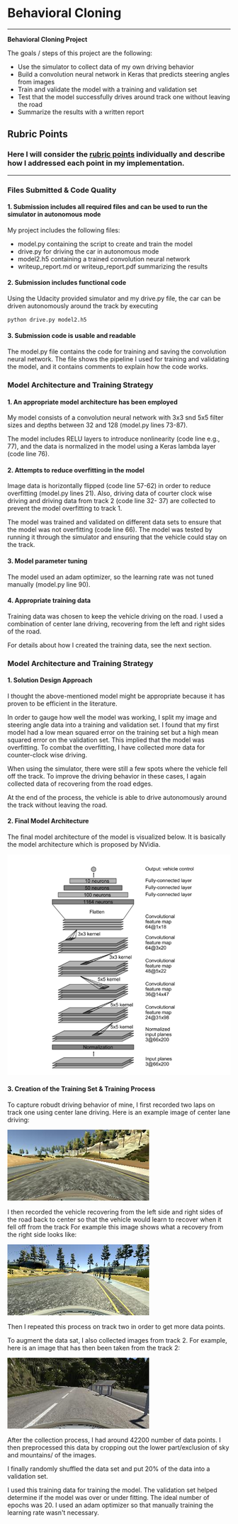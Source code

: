 # **Behavioral Cloning** 


---

**Behavioral Cloning Project**

The goals / steps of this project are the following:
* Use the simulator to collect data of my own driving behavior 
* Build a convolution neural network in Keras that predicts steering angles from images
* Train and validate the model with a training and validation set
* Test that the model successfully drives around track one without leaving the road
* Summarize the results with a written report

[//]: # (Image References)

[image1]: ./examples/nvidia_architecture.PNG "Model Visualization"
[image2]: ./examples/center_2019_07_11_11_24_19_955.jpg "center"
[image3]: ./examples/center_2019_07_12_11_36_12_707.jpg "right recovering"
[image4]: ./examples/right_2019_07_11_11_26_48_183.jpg "right"
[image5]: ./examples/center_2019_07_12_11_57_17_639.jpg "track 2"


## Rubric Points
### Here I will consider the [rubric points](https://review.udacity.com/#!/rubrics/432/view) individually and describe how I addressed each point in my implementation.  

---
### Files Submitted & Code Quality

#### 1. Submission includes all required files and can be used to run the simulator in autonomous mode

My project includes the following files:
* model.py containing the script to create and train the model
* drive.py for driving the car in autonomous mode
* model2.h5 containing a trained convolution neural network 
* writeup_report.md or writeup_report.pdf summarizing the results

#### 2. Submission includes functional code
Using the Udacity provided simulator and my drive.py file, the car can be driven autonomously around the track by executing 
```sh
python drive.py model2.h5
```

#### 3. Submission code is usable and readable

The model.py file contains the code for training and saving the convolution neural network. The file shows the pipeline I used for training and validating the model, and it contains comments to explain how the code works.

### Model Architecture and Training Strategy

#### 1. An appropriate model architecture has been employed

My model consists of a convolution neural network with 3x3 snd 5x5 filter sizes and depths between 32 and 128 (model.py lines 73-87).

The model includes RELU layers to introduce nonlinearity (code line e.g., 77), and the data is normalized in the model using a Keras lambda layer (code line 76). 

#### 2. Attempts to reduce overfitting in the model

Image data is horizontally flipped (code line 57-62) in order to reduce overfitting (model.py lines 21). Also, driving data of courter clock wise driving and driving data from track 2 (code line 32- 37) are collected to prevent the model overfitting to track 1.  

The model was trained and validated on different data sets to ensure that the model was not overfitting (code line 66). The model was tested by running it through the simulator and ensuring that the vehicle could stay on the track.

#### 3. Model parameter tuning

The model used an adam optimizer, so the learning rate was not tuned manually (model.py line 90).

#### 4. Appropriate training data

Training data was chosen to keep the vehicle driving on the road. I used a combination of center lane driving, recovering from the left and right sides of the road.

For details about how I created the training data, see the next section. 

### Model Architecture and Training Strategy

#### 1. Solution Design Approach

I thought the above-mentioned model might be appropriate because it has proven to be efficient in the literature. 

In order to gauge how well the model was working, I split my image and steering angle data into a training and validation set. I found that my first model had a low mean squared error on the training set but a high mean squared error on the validation set. This implied that the model was overfitting. 
To combat the overfitting, I have collected more data for counter-clock wise driving.

When using the simulator, there were still a few spots where the vehicle fell off the track. To improve the driving behavior in these cases, I again collected data of recovering from the road edges. 

At the end of the process, the vehicle is able to drive autonomously around the track without leaving the road.

#### 2. Final Model Architecture

The final model architecture of the model is visualized below. It is basically the model architecture which is proposed by NVidia.

![alt text][image1]

#### 3. Creation of the Training Set & Training Process

To capture robudt driving behavior of mine, I first recorded two laps on track one using center lane driving. Here is an example image of center lane driving:

![alt text][image2]

I then recorded the vehicle recovering from the left side and right sides of the road back to center so that the vehicle would learn to recover when it fell off from the track For example this image shows what a recovery from the right side looks like:

![alt text][image3]

Then I repeated this process on track two in order to get more data points.

To augment the data sat, I also collected images from track 2. For example, here is an image that has then been taken from the track 2:

![alt text][image5]


After the collection process, I had around 42200 number of data points. I then preprocessed this data by cropping out the lower part/exclusion of sky and mountains/ of the images. 


I finally randomly shuffled the data set and put 20% of the data into a validation set. 

I used this training data for training the model. The validation set helped determine if the model was over or under fitting. The ideal number of epochs was 20. I used an adam optimizer so that manually training the learning rate wasn't necessary.
